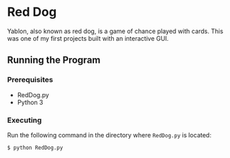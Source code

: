 # Red Dog
Yablon, also known as red dog, is a game of chance played with cards.
This was one of my first projects built with an interactive GUI.

## Running the Program
### Prerequisites
- RedDog.py
- Python 3
### Executing
Run the following command in the directory where `RedDog.py` is located:
```
$ python RedDog.py
```
